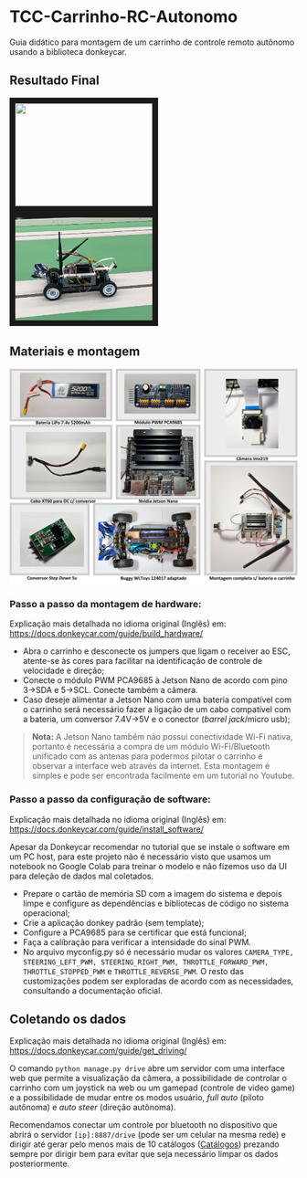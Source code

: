 # TCC-Carrinho-RC-Autonomo
Guia didático para montagem de um carrinho de controle remoto autônomo usando a biblioteca donkeycar.

## Resultado Final
<a href="https://www.youtube.com/watch?v=4T0594B4K40&v=4T0594B4K40
" target="_blank"><img src="http://img.youtube.com/vi/4T0594B4K40/0.jpg" 
 width="240" height="180" border="10" /></a>
&emsp; &emsp; &emsp; <a href="vimeo.com/865403276&v=865403276
" target="_blank"><img src="/Imagens/Video_Vimeo.png" 
 width="240" height="180" border="10"/></a>
## Materiais e montagem
<img src="/Imagens/Materiais.png">

### Passo a passo da montagem de hardware:
Explicação mais detalhada no idioma original (Inglês) em: https://docs.donkeycar.com/guide/build_hardware/
- Abra o carrinho e desconecte os jumpers que ligam o receiver ao ESC, atente-se às cores para facilitar na identificação de controle de velocidade e direção;
- Conecte o módulo PWM PCA9685 à Jetson Nano de acordo com pino 3->SDA e 5->SCL. Conecte também a câmera.
- Caso deseje alimentar a Jetson Nano com uma bateria compatível com o carrinho será necessário fazer a ligação de um cabo compatível com a bateria, um conversor 7.4V->5V e o conector (*barrel jack*/micro usb);
> **Nota:** A Jetson Nano também não possui conectividade Wi-Fi nativa, portanto é necessária a compra de um módulo Wi-Fi/Bluetooth unificado com as antenas para podermos pilotar o carrinho e observar a interface web através da internet. Esta montagem é simples e pode ser encontrada facilmente em um tutorial no Youtube.
### Passo a passo da configuração de software:
Explicação mais detalhada no idioma original (Inglês) em: https://docs.donkeycar.com/guide/install_software/

Apesar da Donkeycar recomendar no tutorial que se instale o software em um PC host, para este projeto não é necessário visto que usamos um notebook no Google Colab para treinar o modelo e não fizemos uso da UI para deleção de dados mal coletados.

- Prepare o cartão de memória SD com a imagem do sistema e depois limpe e configure as dependências e bibliotecas de código no sistema operacional;
- Crie a aplicação donkey padrão (sem template);
- Configure a PCA9685 para se certificar que está funcional;
- Faça a calibração para verificar a intensidade do sinal PWM.
- No arquivo myconfig.py só é necessário mudar os valores `CAMERA_TYPE, STEERING_LEFT_PWM, STEERING_RIGHT_PWM, THROTTLE_FORWARD_PWM, THROTTLE_STOPPED_PWM` e `THROTTLE_REVERSE_PWM`. O resto das customizações podem ser exploradas de acordo com as necessidades, consultando a documentação oficial.
## Coletando os dados
Explicação mais detalhada no idioma original (Inglês) em: https://docs.donkeycar.com/guide/get_driving/

O comando `python manage.py drive` abre um servidor com uma interface web que permite a visualização da câmera, a possibilidade de controlar o carrinho com um joystick na web ou um gamepad (controle de video game) e a possibilidade de mudar entre os modos usuário, *full auto* (piloto autônoma) e *auto steer* (direção autônoma).

Recomendamos conectar um controle por bluetooth no dispositivo que abrirá o servidor `[ip]:8887/drive` (pode ser um celular na mesma rede) e dirigir até gerar pelo menos mais de 10 catálogos ([Catálogos](/Catalogos.pdf)) prezando sempre por dirigir bem para evitar que seja necessário limpar os dados posteriormente.
